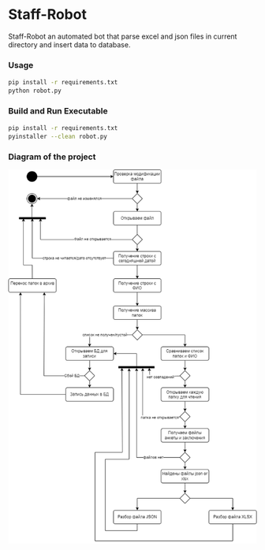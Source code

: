 # Staff-Robot

Staff-Robot an automated bot that parse excel and json files in current directory and insert data to database.

### Usage

```bash
pip install -r requirements.txt
python robot.py
```

### Build and Run Executable

```bash
pip install -r requirements.txt
pyinstaller --clean robot.py
```

### Diagram of the project
![Diagram](https://github.com/waldesem/StaffSec-Robot/blob/main/robot_parser.png?raw=true)